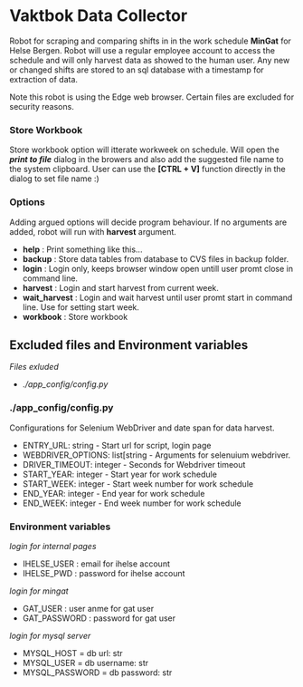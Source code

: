 # Vaktbok Data Collector

Robot for scraping and comparing shifts in in the work schedule **MinGat** for Helse Bergen. 
Robot will use a regular employee account to access the schedule and will only harvest data as showed to the human user. 
Any new or changed shifts are stored to an sql database with a timestamp for extraction of data.

Note this robot is using the Edge web browser. Certain files are excluded for security reasons.

### Store Workbook
Store workbook option will itterate workweek on schedule.
Will open the **_print to file_** dialog in the browers and also add the suggested file name to the system clipboard.
User can use the **[CTRL + V]** function directly in the dialog to set file name :)

### Options
Adding argued options will decide program behaviour. If no arguments are added, robot will run with **harvest** argument.

- **help** : Print something like this...
- **backup** : Store data tables from database to CVS files in backup folder.
- **login** : Login only, keeps browser window open untill user promt close in command line.
- **harvest** : Login and start harvest from current week.
- **wait_harvest** : Login and wait harvest until user promt start in command line. Use for setting start week.
- **workbook** : Store workbook


## Excluded files and Environment variables

_Files exluded_
- *./app_config/config.py*

### ./app_config/config.py

Configurations for Selenium WebDriver and date span for data harvest.

- ENTRY_URL: string - Start url for script, login page
- WEBDRIVER_OPTIONS: list[string - Arguments for selenuium webdriver.
- DRIVER_TIMEOUT: integer - Seconds for Webdriver timeout
- START_YEAR: integer - Start year for work schedule
- START_WEEK: integer - Start week number for work schedule
- END_YEAR: integer - End year for work schedule
- END_WEEK: integer - End week number for work schedule


### Environment variables

_login for internal pages_
- IHELSE_USER : email for ihelse account
- IHELSE_PWD : password for ihelse account

_login for mingat_
- GAT_USER : user anme for gat user
- GAT_PASSWORD : password for gat user

_login for mysql server_
- MYSQL_HOST = db url: str
- MYSQL_USER = db username: str
- MYSQL_PASSWORD = db password: str